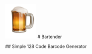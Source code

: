 <p float="left">
  <img src="BartenderBeer.png" width="100" />
  # Bartender
</p>
## Simple 128 Code Barcode Generator 
